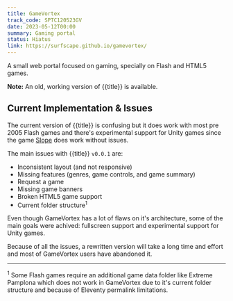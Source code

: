 ```yaml
---
title: GameVortex
track_code: SPTC120523GV
date: 2023-05-12T00:00
summary: Gaming portal
status: Hiatus
link: https://surfscape.github.io/gamevortex/
---
```


A small web portal focused on gaming, specially on Flash and HTML5 games.

**Note:** An old, working version of {{title}} is available.

## Current Implementation & Issues

The current version of {{title}} is confusing but it does work with most pre 2005 Flash games and there's experimental support for Unity games since the game [Slope](https://surfscape.github.io/gamevortex/games/slope/) does work without issues.

The main issues with {{title}} `v0.0.1` are:

- Inconsistent layout (and not responsive)
- Missing features (genres, game controls, and game summary)
- Request a game
- Missing game banners
- Broken HTML5 game support
- Current folder structure<sup>1</sup>

Even though GameVortex has a lot of flaws on it's architecture, some of the main goals were achived: fullscreen support and experimental support for Unity games.

Because of all the issues, a rewritten version will take a long time and effort and most of GameVortex users have abandoned it.

---

<sup>1</sup> Some Flash games require an additional game data folder like Extreme Pamplona which does not work in GameVortex due to it's current folder structure and because of Eleventy permalink limitations.
